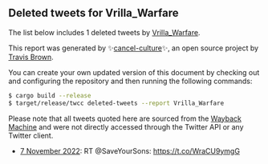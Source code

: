 ## Deleted tweets for Vrilla_Warfare

The list below includes 1 deleted tweets by
[Vrilla_Warfare](https://twitter.com/Vrilla_Warfare).



This report was generated by ✨[cancel-culture](https://github.com/travisbrown/cancel-culture)✨,
an open source project by [Travis Brown](https://twitter.com/travisbrown).

You can create your own updated version of this document by checking out and configuring the
repository and then running the following commands:

```bash
$ cargo build --release
$ target/release/twcc deleted-tweets --report Vrilla_Warfare
```

Please note that all tweets quoted here are sourced from the
[Wayback Machine](https://web.archive.org) and were not directly accessed through the Twitter API or
any Twitter client.

* [ 7 November 2022](https://web.archive.org/web/20221107223804/https://twitter.com/Vrilla_Warfare/status/1589749051561758720): RT @SaveYourSons: https://t.co/WraCU9ymgG <!--1589749051561758720-->
